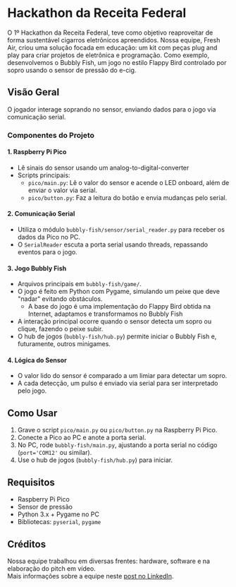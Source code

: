 # Hackathon da Receita Federal

O 1º Hackathon da Receita Federal, teve como objetivo reaproveitar de forma sustentável cigarros eletrônicos apreendidos. Nossa equipe, Fresh Air, criou uma solução focada em educação: um kit com peças plug and play para criar projetos de eletrônica e programação. Como exemplo, desenvolvemos o Bubbly Fish, um jogo no estilo Flappy Bird controlado por sopro usando o sensor de pressão do e-cig. 

## Visão Geral

O jogador interage soprando no sensor, enviando dados para o jogo via comunicação serial.

### Componentes do Projeto

#### 1. Raspberry Pi Pico

- Lê sinais do sensor usando um analog-to-digital-converter
- Scripts principais:
  - `pico/main.py`: Lê o valor do sensor e acende o LED onboard, além de enviar o valor via serial.
  - `pico/button.py`: Faz a leitura do botão e envia mudanças pelo serial.

#### 2. Comunicação Serial

- Utiliza o módulo `bubbly-fish/sensor/serial_reader.py` para receber os dados da Pico no PC.  
- O `SerialReader` escuta a porta serial usando threads, repassando eventos para o jogo.

#### 3. Jogo Bubbly Fish

- Arquivos principais em `bubbly-fish/game/`.
- O jogo é feito em Python com Pygame, simulando um peixe que deve "nadar" evitando obstáculos.
  -  A base do jogo é uma implementação do Flappy Bird obtida na Internet, adaptamos e transformamos no Bubbly Fish
- A interação principal ocorre quando o sensor detecta um sopro ou clique, fazendo o peixe subir.
- O hub de jogos (`bubbly-fish/hub.py`) permite iniciar o Bubbly Fish e, futuramente, outros minigames.

#### 4. Lógica do Sensor

- O valor lido do sensor é comparado a um limiar para detectar um sopro.
- A cada detecção, um pulso é enviado via serial para ser interpretado pelo jogo.

## Como Usar

1. Grave o script `pico/main.py` ou `pico/button.py` na Raspberry Pi Pico.
2. Conecte a Pico ao PC e anote a porta serial.
3. No PC, rode `bubbly-fish/main.py`, ajustando a porta serial no código (`port='COM12'` ou similar).
4. Use o hub de jogos (`bubbly-fish/hub.py`) para iniciar.

## Requisitos

- Raspberry Pi Pico
- Sensor de pressão
- Python 3.x + Pygame no PC
- Bibliotecas: `pyserial`, `pygame`

## Créditos
Nossa equipe trabalhou em diversas frentes: hardware, software e na elaboração do pitch em vídeo.  
Mais informações sobre a equipe neste [post no LinkedIn](https://www.linkedin.com/posts/isaacdonoliv_pitch-receitafederal-campinas-activity-7335482164198699008-wHod?utm_source=share&utm_medium=member_desktop&rcm=ACoAAEfWl70BYX_WwddYEyEeQUxNJJpHjce6NLU).
